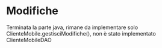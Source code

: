 <h1>Modifiche</h1>
Terminata la parte java, rimane da implementare solo ClienteMobile.gestisciModifiche(), non è stato implementato ClienteMobileDAO
